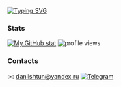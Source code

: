 [![Typing SVG](https://readme-typing-svg.herokuapp.com?font=Fira+Code&pause=1000&width=435&lines=Hi+there!;My+name+is+Danil+and+am+a+Python+dev)](https://git.io/typing-svg)

<!-- [![Ashutosh's github activity graph](https://activity-graph.herokuapp.com/graph?username=istillmissyou&theme=gotham)](https://github.com/ashutosh00710/github-readme-activity-graph) -->
### Stats
[![My GitHub stat](https://github-readme-stats.vercel.app/api?username=istillmissyou)](https://github.com/istillmissyou/github-readme-stats)
![profile views](https://komarev.com/ghpvc/?username=istillmissyou)

### Contacts
✉️ danilshtun@yandex.ru
[![Telegram](https://img.shields.io/badge/Telegram-2CA5E0?style=for-the-badge&logo=telegram&logoColor=white)](https://t.me/dbstvhdcistjncdw)
